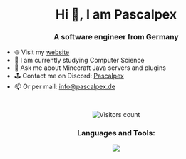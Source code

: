 <h1 align="center">Hi 👋, I am Pascalpex</h1>
<h3 align="center">A software engineer from Germany</h3>

- 🌐 Visit my [website](https://pascalpex.de)
- 🌱 I am currently studying Computer Science
- 💬 Ask me about Minecraft Java servers and plugins
- 🕹️ Contact me on Discord: [Pascalpex](https://discord.gg/TA8E5s7HWn)
- 📫 Or per mail: info@pascalpex.de

<h1></h1>
<div align="center"><img align="center" src="https://profile-counter.deno.dev/Pascalpex/count.svg" alt="Visitors count" /></div>

<h3 align="center">Languages and Tools:</h3>
<p align="center">
  <img src="https://skillicons.dev/icons?i=androidstudio,cpp,debian,flutter,github,gitlab,gradle,idea,java,mysql,nginx,raspberrypi,unity,vscode" />
</p>
